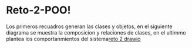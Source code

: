 # Reto-2-POO!
Los primeros recuadros generan las clases y objetos, en el siguiente diagrama se muestra la composicion y relaciones de clases, en el ultimmo plantea los comportanmientos del sistema[reto 2 drawio](https://github.com/user-attachments/assets/cd04a5b2-8623-4190-b6ad-886940416e10)

